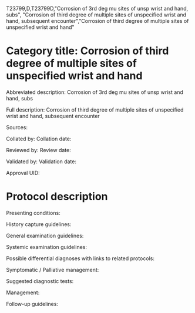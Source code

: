 T23799,D,T23799D,"Corrosion of 3rd deg mu sites of unsp wrist and hand, subs", "Corrosion of third degree of multiple sites of unspecified wrist and hand, subsequent encounter","Corrosion of third degree of multiple sites of unspecified wrist and hand"
# Category title: Corrosion of third degree of multiple sites of unspecified wrist and hand

Abbreviated description: Corrosion of 3rd deg mu sites of unsp wrist and hand, subs

Full description: Corrosion of third degree of multiple sites of unspecified wrist and hand, subsequent encounter

Sources:

Collated by:
Collation date:

Reviewed by:
Review date:

Validated by:
Validation date:

Approval UID:

# Protocol description

Presenting conditions:

History capture guidelines:

General examination guidelines:

Systemic examination guidelines:

Possible differential diagnoses with links to related protocols:

Symptomatic / Palliative management:

Suggested diagnostic tests:

Management:

Follow-up guidelines:
